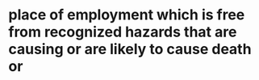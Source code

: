 # place of employment which is free from recognized hazards that are causing or are likely to cause death or
